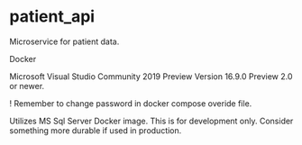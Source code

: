 # patient_api
Microservice for patient data.

Docker

Microsoft Visual Studio Community 2019 Preview Version 16.9.0 Preview 2.0 or newer.

! Remember to change password in docker compose overide file.

Utilizes MS Sql Server Docker image.  This is for development only.  Consider something more durable if used in production.

